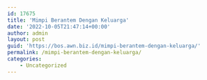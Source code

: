 ```yaml
---
id: 17675
title: 'Mimpi Berantem Dengan Keluarga'
date: '2022-10-05T21:47:14+00:00'
author: admin
layout: post
guid: 'https://bos.awn.biz.id/mimpi-berantem-dengan-keluarga/'
permalink: /mimpi-berantem-dengan-keluarga/
categories:
    - Uncategorized
---
```


